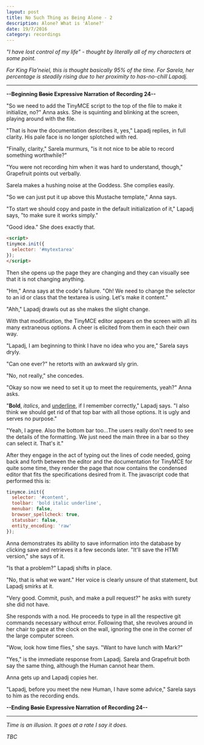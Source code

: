 ```yaml
---
layout: post
title: No Such Thing as Being Alone - 2
description: Alone? What is 'Alone?'
date: 19/7/2016
category: recordings
---
```


*"I have lost control of my life" - thought by literally all of my characters at some point.*

*For King Fla'neiel, this is thought basically 95% of the time. For Sarela, her percentage is steadily rising due to her proximity to has-no-chill Lapadj.*

---

**--Beginning ~~Basic~~ Expressive Narration of Recording 24--**

"So we need to add the TinyMCE script to the top of the file to make it initialize, no?" Anna asks. She is squinting and blinking at the screen, playing around with the file.

"That is how the documentation describes it, yes," Lapadj replies, in full clarity. His pale face is no longer splotched with red.

"Finally, clarity," Sarela murmurs, "is it not nice to be able to record something worthwhile?"

"You were not recording him when it was hard to understand, though," Grapefruit points out verbally.

Sarela makes a hushing noise at the Goddess. She complies easily.

"So we can just put it up above this Mustache template," Anna says.

"To start we should copy and paste in the default initialization of it," Lapadj says, "to make sure it works simply."

"Good idea." She does exactly that.

```html
<script>
tinymce.init({
  selector: '#mytextarea'
});
</script>
```

Then she opens up the page they are changing and they can visually see that it is not changing anything.

"Hm," Anna says at the code's failure. "Oh! We need to change the selector to an id or class that the textarea is using. Let's make it content."

"Ahh," Lapadj drawls out as she makes the slight change.

With that modification, the TinyMCE editor appears on the screen with all its many extraneous options. A cheer is elicited from them in each their own way.

"Lapadj, I am beginning to think I have no idea who you are," Sarela says dryly.

"Can one ever?" he retorts with an awkward sly grin.

"No, not really," she concedes.

"Okay so now we need to set it up to meet the requirements, yeah?" Anna asks.

"**Bold**, *italics*, and <u>underline</u>, if I remember correctly," Lapadj says. "I also think we should get rid of that top bar with all those options. It is ugly and serves no purpose."

"Yeah, I agree. Also the bottom bar too...The users really don't need to see the details of the formatting. We just need the main three in a bar so they can select it. That's it."

After they engage in the act of typing out the lines of code needed, going back and forth between the editor and the documentation for TinyMCE for quite some time, they render the page that now contains the condensed editor that fits the specifications desired from it. The javascript code that performed this is:

```javascript
tinymce.init({
  selector: '#content',
  toolbar: 'bold italic underline',
  menubar: false,
  browser_spellcheck: true,
  statusbar: false,
  entity_encoding: 'raw'
});
```

Anna demonstrates its ability to save information into the database by clicking save and retrieves it a few seconds later. "It'll save the HTMl version," she says of it.

"Is that a problem?" Lapadj shifts in place.

"No, that is what we want." Her voice is clearly unsure of that statement, but Lapadj smirks at it.

"Very good. Commit, push, and make a pull request?" he asks with surety she did not have.

She responds with a nod. He proceeds to type in all the respective git commands necessary without error. Following that, she revolves around in her chair to gaze at the clock on the wall, ignoring the one in the corner of the large computer screen.

"Wow, look how time flies," she says. "Want to have lunch with Mark?"

"Yes," is the immediate response from Lapadj. Sarela and Grapefruit both say the same thing, although the Human cannot hear them.

Anna gets up and Lapadj copies her.

"Lapadj, before you meet the new Human, I have some advice," Sarela says to him as the recording ends.

**--Ending ~~Basic~~ Expressive Narration of Recording 24--**

---

*Time is an illusion. It goes at a rate I say it does.*

*TBC*
